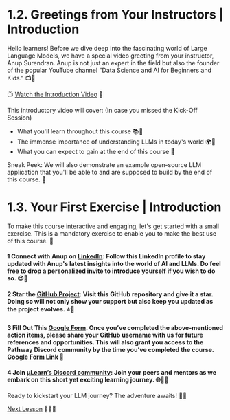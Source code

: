 # 1.2. Greetings from Your Instructors | Introduction

Hello learners! Before we dive deep into the fascinating world of Large Language Models, we have a special video greeting from your instructor, Anup Surendran. Anup is not just an expert in the field but also the founder of the popular YouTube channel "Data Science and AI for Beginners and Kids." 📺🎥

📺 [Watch the Introduction Video](https://www.youtube.com/watch?v=SJSyCH5yDSU) 🎥

This introductory video will cover: (In case you missed the Kick-Off Session)

- What you'll learn throughout this course 📚🧠
- The immense importance of understanding LLMs in today's world 🌍🌟
- What you can expect to gain at the end of this course 🚀

Sneak Peek: We will also demonstrate an example open-source LLM application that you'll be able to and are supposed to build by the end of this course. 🎉

# 1.3. Your First Exercise | Introduction

To make this course interactive and engaging, let's get started with a small exercise. This is a mandatory exercise to enable you to make the best use of this course. 💪

#### 1 Connect with Anup on [LinkedIn](https://www.linkedin.com/in/anupsurendran/): Follow this LinkedIn profile to stay updated with Anup's latest insights into the world of AI and LLMs. Do feel free to drop a personalized invite to introduce yourself if you wish to do so. 😉👋

#### 2 Star the [GitHub Project](https://github.com/pathwaycom/llm-app): Visit this GitHub repository and give it a star. Doing so will not only show your support but also keep you updated as the project evolves. ⭐🚀

#### 3 Fill Out This [Google Form](). Once you’ve completed the above-mentioned action items, please share your GitHub username with us for future references and opportunities. This will also grant you access to the Pathway Discord community by the time you’ve completed the course. [Google Form Link](#) 📝

#### 4 Join [µLearn’s Discord community](https://mulearn.org): Join your peers and mentors as we embark on this short yet exciting learning journey. 🌐👥🚀

Ready to kickstart your LLM journey? The adventure awaits! 🚀🌟

[Next Lesson](Task-1.md) 📖👣🔜
